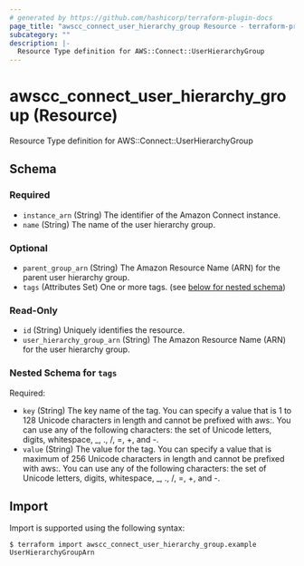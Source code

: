 ```yaml
---
# generated by https://github.com/hashicorp/terraform-plugin-docs
page_title: "awscc_connect_user_hierarchy_group Resource - terraform-provider-awscc"
subcategory: ""
description: |-
  Resource Type definition for AWS::Connect::UserHierarchyGroup
---
```


# awscc_connect_user_hierarchy_group (Resource)

Resource Type definition for AWS::Connect::UserHierarchyGroup



<!-- schema generated by tfplugindocs -->
## Schema

### Required

- `instance_arn` (String) The identifier of the Amazon Connect instance.
- `name` (String) The name of the user hierarchy group.

### Optional

- `parent_group_arn` (String) The Amazon Resource Name (ARN) for the parent user hierarchy group.
- `tags` (Attributes Set) One or more tags. (see [below for nested schema](#nestedatt--tags))

### Read-Only

- `id` (String) Uniquely identifies the resource.
- `user_hierarchy_group_arn` (String) The Amazon Resource Name (ARN) for the user hierarchy group.

<a id="nestedatt--tags"></a>
### Nested Schema for `tags`

Required:

- `key` (String) The key name of the tag. You can specify a value that is 1 to 128 Unicode characters in length and cannot be prefixed with aws:. You can use any of the following characters: the set of Unicode letters, digits, whitespace, _, ., /, =, +, and -.
- `value` (String) The value for the tag. You can specify a value that is maximum of 256 Unicode characters in length and cannot be prefixed with aws:. You can use any of the following characters: the set of Unicode letters, digits, whitespace, _, ., /, =, +, and -.

## Import

Import is supported using the following syntax:

```shell
$ terraform import awscc_connect_user_hierarchy_group.example UserHierarchyGroupArn
```
